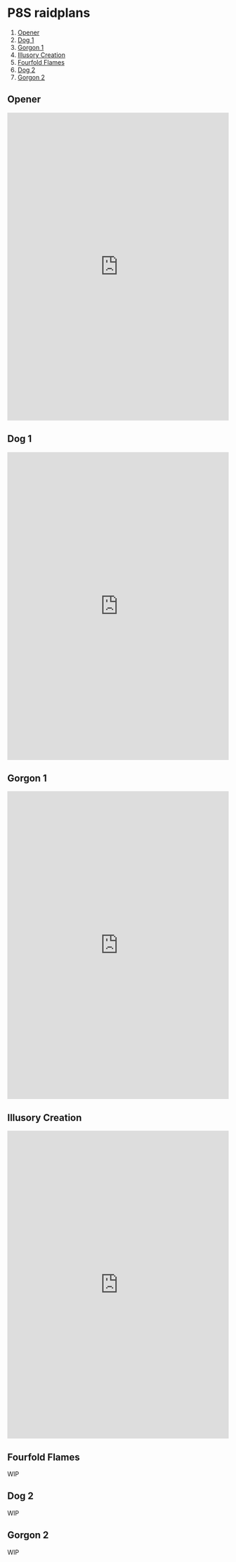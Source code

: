 # P8S raidplans

1. [Opener](#opener)
2. [Dog 1](#dog-1)
3. [Gorgon 1](#gorgon-1)
4. [Illusory Creation](#illusory-creation)
5. [Fourfold Flames](#fourfold-flames)
6. [Dog 2](#dog-2)
7. [Gorgon 2](#gorgon-2)

## Opener
<iframe src="https://www.raidplan.io/plan/mJQcuKwrOTnlXGTP" width="100%" height="700" frameborder="0" style="border:0" scrolling="no" allowfullscreen></iframe>

## Dog 1
<iframe src="https://raidplan.io/plan/Cr798DGwf7HnA6FP" width="100%" height="700" frameborder="0" style="border:0" scrolling="no" allowfullscreen></iframe>

## Gorgon 1
<iframe src=" https://raidplan.io/plan/p5KW1JxNDz35oadX" width="100%" height="700" frameborder="0" style="border:0" scrolling="no" allowfullscreen></iframe>

## Illusory Creation
<iframe src="https://raidplan.io/plan/8zOma5Y-MBy92dr1" width="100%" height="700" frameborder="0" style="border:0" scrolling="no" allowfullscreen></iframe>

## Fourfold Flames
WIP

## Dog 2
WIP

## Gorgon 2
WIP
